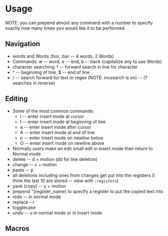 # Usage

NOTE: you can prepend almost any command with a number to specify exactly how many times you would
like it to be performed.

## Navigation
- words and Words (foo: :bar -- 4 words, 2 Words)
- Commands: w -- word, e -- end, b -- back (capitalize any to use Words)
- character searching: f -- forward search in line for character
- ^ -- beginning of line, $ -- end of line
- / -- search forward for text or regex (NOTE: incsearch is on) -- (? searches in reverse)

## Editing
- Some of the most common commands:
  - i -- enter insert mode at cursor
  - I -- enter insert mode at beginning of line
  - a -- enter insert mode after cursor
  - A -- enter insert mode at end of line
  - o -- enter insert mode on newline below
  - O -- enter insert mode on newline above
- Normally users make an edit small edit in insert mode then return to Normal mode
- delete -- d + motion (dd for line deletion)
- change -- c + motion
- paste -- p
- all deletions including ones from changes get put into the registers (I think the last 10 are
  stored -- view with `:registers`)
- yank (copy) -- y + motion
- prepend "{register_name} to specify a register to put the copied text into
- redo -- <C-r> in normal mode
- replace - r
- togglecase
- undo -- u in normal mode or <C-u> in Insert mode

## Macros

